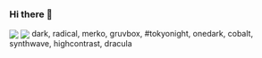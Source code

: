 ### Hi there 👋

<!--
**ARS-987/ARS-987** is a ✨ _special_ ✨ repository because its `README.md` (this file) appears on your GitHub profile.

Here are some ideas to get you started:

- 🔭 I’m currently working on ...
- 🌱 I’m currently learning ...
- 👯 I’m looking to collaborate on ...
- 🤔 I’m looking for help with ...
- 💬 Ask me about ...
- 📫 How to reach me: ...
- 😄 Pronouns: ...
- ⚡ Fun fact: ...
-->
<a href="https://github.com/ARS-987">
<img align="center" src="https://github-readme-stats.vercel.app/api?username=ARS-987&show_icons=true&count_private=true&include_all_commits=true&theme=cobalt" /></a>
<a href="https://github.com/ARS-987">
<img align="center" src="https://github-readme-stats.vercel.app/api/top-langs/?username=ARS-987" /></a>
dark, radical, merko, gruvbox, #tokyonight, onedark, cobalt, synthwave, highcontrast, dracula
